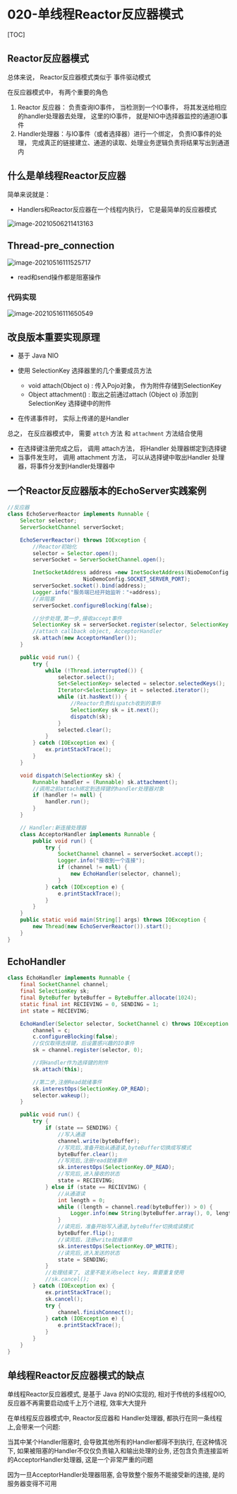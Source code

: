 # 020-单线程Reactor反应器模式

[TOC]

## Reactor反应器模式

总体来说， Reactor反应器模式类似于 事件驱动模式

在反应器模式中， 有两个重要的角色

1. Reactor 反应器： 负责查询IO事件， 当检测到一个IO事件， 将其发送给相应的handler处理器去处理， 这里的IO事件， 就是NIO中选择器监控的通道IO事件
2. Handler处理器：与IO事件（或者选择器）进行一个绑定， 负责IO事件的处理， 完成真正的链接建立、通道的读取、处理业务逻辑负责将结果写出到通道内

## 什么是单线程Reactor反应器

简单来说就是：

- Handlers和Reactor反应器在一个线程内执行， 它是最简单的反应器模式

![image-20210506211413163](../../../assets/image-20210506211413163.png)

## Thread-pre_connection

![image-20210516111525717](../../../assets/image-20210516111525717.png)

- read和send操作都是阻塞操作

### 代码实现

![image-20210516111650549](../../../assets/image-20210516111650549.png)

## 改良版本重要实现原理

- 基于 Java NIO
- 使用 SelectionKey 选择器里的几个重要成员方法
  - void attach(Object o)  : 传入Pojo对象， 作为附件存储到SelectionKey
  - Object attachment() : 取出之前通过attach (Object o) 添加到 SelectionKey 选择键中的附件

- 在传递事件时， 实际上传递的是Handler

总之， 在反应器模式中， 需要 `attch` 方法 和 `attachment` 方法结合使用

- 在选择键注册完成之后， 调用 attach方法， 将Handler 处理器绑定到选择键
- 当事件发生时， 调用 attachment 方法， 可以从选择键中取出Handler 处理器，将事件分发到Handler处理器中

## 一个Reactor反应器版本的EchoServer实践案例

```java
//反应器
class EchoServerReactor implements Runnable {
    Selector selector;
    ServerSocketChannel serverSocket;

    EchoServerReactor() throws IOException {
        //Reactor初始化
        selector = Selector.open();
        serverSocket = ServerSocketChannel.open();

        InetSocketAddress address =new InetSocketAddress(NioDemoConfig.SOCKET_SERVER_IP,
                        NioDemoConfig.SOCKET_SERVER_PORT);
        serverSocket.socket().bind(address);
        Logger.info("服务端已经开始监听："+address);
        //非阻塞
        serverSocket.configureBlocking(false);

        //分步处理,第一步,接收accept事件
        SelectionKey sk = serverSocket.register(selector, SelectionKey.OP_ACCEPT);
        //attach callback object, AcceptorHandler
        sk.attach(new AcceptorHandler());
    }

    public void run() {
        try {
            while (!Thread.interrupted()) {
                selector.select();
                Set<SelectionKey> selected = selector.selectedKeys();
                Iterator<SelectionKey> it = selected.iterator();
                while (it.hasNext()) {
                    //Reactor负责dispatch收到的事件
                    SelectionKey sk = it.next();
                    dispatch(sk);
                }
                selected.clear();
            }
        } catch (IOException ex) {
            ex.printStackTrace();
        }
    }

    void dispatch(SelectionKey sk) {
        Runnable handler = (Runnable) sk.attachment();
        //调用之前attach绑定到选择键的handler处理器对象
        if (handler != null) {
            handler.run();
        }
    }

    // Handler:新连接处理器
    class AcceptorHandler implements Runnable {
        public void run() {
            try {
                SocketChannel channel = serverSocket.accept();
                Logger.info("接收到一个连接");
                if (channel != null) {
                    new EchoHandler(selector, channel);
                }
            } catch (IOException e) {
                e.printStackTrace();
            }
        }
    }
    public static void main(String[] args) throws IOException {
        new Thread(new EchoServerReactor()).start();
    }
}
```

## EchoHandler

```java
class EchoHandler implements Runnable {
    final SocketChannel channel;
    final SelectionKey sk;
    final ByteBuffer byteBuffer = ByteBuffer.allocate(1024);
    static final int RECIEVING = 0, SENDING = 1;
    int state = RECIEVING;

    EchoHandler(Selector selector, SocketChannel c) throws IOException {
        channel = c;
        c.configureBlocking(false);
        //仅仅取得选择键，后设置感兴趣的IO事件
        sk = channel.register(selector, 0);

        //将Handler作为选择键的附件
        sk.attach(this);

        //第二步,注册Read就绪事件
        sk.interestOps(SelectionKey.OP_READ);
        selector.wakeup();
    }

    public void run() {
        try {
            if (state == SENDING) {
                //写入通道
                channel.write(byteBuffer);
                //写完后,准备开始从通道读,byteBuffer切换成写模式
                byteBuffer.clear();
                //写完后,注册read就绪事件
                sk.interestOps(SelectionKey.OP_READ);
                //写完后,进入接收的状态
                state = RECIEVING;
            } else if (state == RECIEVING) {
                //从通道读
                int length = 0;
                while ((length = channel.read(byteBuffer)) > 0) {
                    Logger.info(new String(byteBuffer.array(), 0, length));
                }
                //读完后，准备开始写入通道,byteBuffer切换成读模式
                byteBuffer.flip();
                //读完后，注册write就绪事件
                sk.interestOps(SelectionKey.OP_WRITE);
                //读完后,进入发送的状态
                state = SENDING;
            }
            //处理结束了, 这里不能关闭select key，需要重复使用
            //sk.cancel();
        } catch (IOException ex) {
            ex.printStackTrace();
            sk.cancel();
            try {
                channel.finishConnect();
            } catch (IOException e) {
                e.printStackTrace();
            }
        }
    }
}
```

## 单线程Reactor反应器模式的缺点

单线程Reactor反应器模式, 是基于 Java 的NIO实现的, 相对于传统的多线程OIO, 反应器不再需要启动成千上万个进程, 效率大大提升

在单线程反应器模式中, Reactor反应器和 Handler处理器, 都执行在同一条线程上,会带来一个问题: 

当其中某个Handler阻塞时, 会导致其他所有的Handler都得不到执行, 在这种情况下, 如果被阻塞的Handler不仅仅负责输入和输出处理的业务, 还包含负责连接监听的AcceptorHandler处理器, 这是一个非常严重的问题

因为一旦AcceptorHandler处理器阻塞, 会导致整个服务不能接受新的连接, 是的服务器变得不可用

